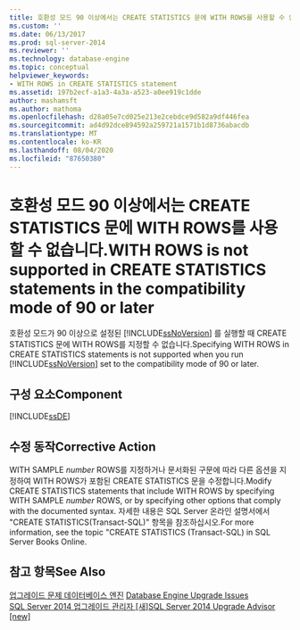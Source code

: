 ```yaml
---
title: 호환성 모드 90 이상에서는 CREATE STATISTICS 문에 WITH ROWS를 사용할 수 없습니다. Microsoft Docs
ms.custom: ''
ms.date: 06/13/2017
ms.prod: sql-server-2014
ms.reviewer: ''
ms.technology: database-engine
ms.topic: conceptual
helpviewer_keywords:
- WITH ROWS in CREATE STATISTICS statement
ms.assetid: 197b2ecf-a1a3-4a3a-a523-a0ee919c1dde
author: mashamsft
ms.author: mathoma
ms.openlocfilehash: d28a05e7cd025e213e2cebdce9d582a9df446fea
ms.sourcegitcommit: ad4d92dce894592a259721a1571b1d8736abacdb
ms.translationtype: MT
ms.contentlocale: ko-KR
ms.lasthandoff: 08/04/2020
ms.locfileid: "87650380"
---
```

# <a name="with-rows-is-not-supported-in-create-statistics-statements-in-the-compatibility-mode-of-90-or-later"></a><span data-ttu-id="0313e-102">호환성 모드 90 이상에서는 CREATE STATISTICS 문에 WITH ROWS를 사용할 수 없습니다.</span><span class="sxs-lookup"><span data-stu-id="0313e-102">WITH ROWS is not supported in CREATE STATISTICS statements in the compatibility mode of 90 or later</span></span>
  <span data-ttu-id="0313e-103">호환성 모드가 90 이상으로 설정된 [!INCLUDE[ssNoVersion](../../includes/ssnoversion-md.md)] 를 실행할 때 CREATE STATISTICS 문에 WITH ROWS를 지정할 수 없습니다.</span><span class="sxs-lookup"><span data-stu-id="0313e-103">Specifying WITH ROWS in CREATE STATISTICS statements is not supported when you run [!INCLUDE[ssNoVersion](../../includes/ssnoversion-md.md)] set to the compatibility mode of 90 or later.</span></span>  
  
## <a name="component"></a><span data-ttu-id="0313e-104">구성 요소</span><span class="sxs-lookup"><span data-stu-id="0313e-104">Component</span></span>  
 [!INCLUDE[ssDE](../../includes/ssde-md.md)]  
  
## <a name="corrective-action"></a><span data-ttu-id="0313e-105">수정 동작</span><span class="sxs-lookup"><span data-stu-id="0313e-105">Corrective Action</span></span>  
 <span data-ttu-id="0313e-106">WITH SAMPLE *number* ROWS를 지정하거나 문서화된 구문에 따라 다른 옵션을 지정하여 WITH ROWS가 포함된 CREATE STATISTICS 문을 수정합니다.</span><span class="sxs-lookup"><span data-stu-id="0313e-106">Modify CREATE STATISTICS statements that include WITH ROWS by specifying WITH SAMPLE *number* ROWS, or by specifying other options that comply with the documented syntax.</span></span> <span data-ttu-id="0313e-107">자세한 내용은 SQL Server 온라인 설명서에서 "CREATE STATISTICS(Transact-SQL)" 항목을 참조하십시오.</span><span class="sxs-lookup"><span data-stu-id="0313e-107">For more information, see the topic "CREATE STATISTICS (Transact-SQL) in SQL Server Books Online.</span></span>  
  
## <a name="see-also"></a><span data-ttu-id="0313e-108">참고 항목</span><span class="sxs-lookup"><span data-stu-id="0313e-108">See Also</span></span>  
 <span data-ttu-id="0313e-109">[업그레이드 문제 데이터베이스 엔진](../../../2014/sql-server/install/database-engine-upgrade-issues.md) </span><span class="sxs-lookup"><span data-stu-id="0313e-109">[Database Engine Upgrade Issues](../../../2014/sql-server/install/database-engine-upgrade-issues.md) </span></span>  
 [<span data-ttu-id="0313e-110">SQL Server 2014 업그레이드 관리자 &#91;새&#93;</span><span class="sxs-lookup"><span data-stu-id="0313e-110">SQL Server 2014 Upgrade Advisor &#91;new&#93;</span></span>](sql-server-2014-upgrade-advisor.md)  
  
  
